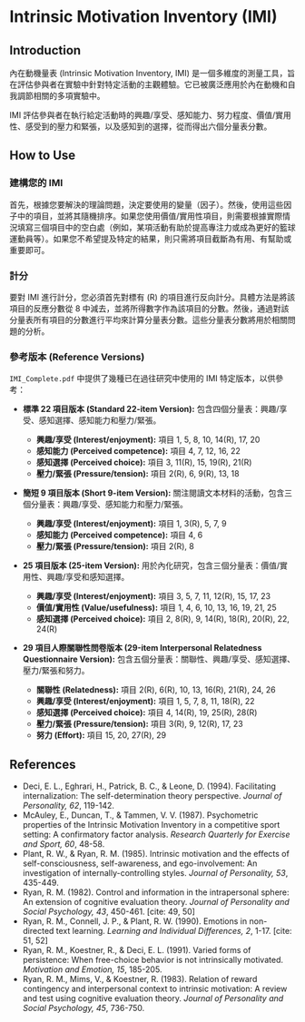 # Intrinsic Motivation Inventory (IMI)

## Introduction

內在動機量表 (Intrinsic Motivation Inventory, IMI) 是一個多維度的測量工具，旨在評估參與者在實驗中針對特定活動的主觀體驗。它已被廣泛應用於內在動機和自我調節相關的多項實驗中。

IMI 評估參與者在執行給定活動時的興趣/享受、感知能力、努力程度、價值/實用性、感受到的壓力和緊張，以及感知到的選擇，從而得出六個分量表分數。


## How to Use

### 建構您的 IMI

首先，根據您要解決的理論問題，決定要使用的變量（因子）。然後，使用這些因子中的項目，並將其隨機排序。如果您使用價值/實用性項目，則需要根據實際情況填寫三個項目中的空白處（例如，某項活動有助於提高專注力或成為更好的籃球運動員等）。如果您不希望提及特定的結果，則只需將項目截斷為有用、有幫助或重要即可。

### 計分

要對 IMI 進行計分，您必須首先對標有 (R) 的項目進行反向計分。具體方法是將該項目的反應分數從 8 中減去，並將所得數字作為該項目的分數。然後，通過對該分量表所有項目的分數進行平均來計算分量表分數。這些分量表分數將用於相關問題的分析。

### 參考版本 (Reference Versions)

`IMI_Complete.pdf` 中提供了幾種已在過往研究中使用的 IMI 特定版本，以供參考：

* **標準 22 項目版本 (Standard 22-item Version):** 包含四個分量表：興趣/享受、感知選擇、感知能力和壓力/緊張。
    * **興趣/享受 (Interest/enjoyment):** 項目 1, 5, 8, 10, 14(R), 17, 20
    * **感知能力 (Perceived competence):** 項目 4, 7, 12, 16, 22
    * **感知選擇 (Perceived choice):** 項目 3, 11(R), 15, 19(R), 21(R)
    * **壓力/緊張 (Pressure/tension):** 項目 2(R), 6, 9(R), 13, 18

* **簡短 9 項目版本 (Short 9-item Version):** 關注閱讀文本材料的活動，包含三個分量表：興趣/享受、感知能力和壓力/緊張。
    * **興趣/享受 (Interest/enjoyment):** 項目 1, 3(R), 5, 7, 9
    * **感知能力 (Perceived competence):** 項目 4, 6
    * **壓力/緊張 (Pressure/tension):** 項目 2(R), 8

* **25 項目版本 (25-item Version):** 用於內化研究，包含三個分量表：價值/實用性、興趣/享受和感知選擇。
    * **興趣/享受 (Interest/enjoyment):** 項目 3, 5, 7, 11, 12(R), 15, 17, 23
    * **價值/實用性 (Value/usefulness):** 項目 1, 4, 6, 10, 13, 16, 19, 21, 25
    * **感知選擇 (Perceived choice):** 項目 2, 8(R), 9, 14(R), 18(R), 20(R), 22, 24(R)

* **29 項目人際關聯性問卷版本 (29-item Interpersonal Relatedness Questionnaire Version):** 包含五個分量表：關聯性、興趣/享受、感知選擇、壓力/緊張和努力。
    * **關聯性 (Relatedness):** 項目 2(R), 6(R), 10, 13, 16(R), 21(R), 24, 26
    * **興趣/享受 (Interest/enjoyment):** 項目 1, 5, 7, 8, 11, 18(R), 22
    * **感知選擇 (Perceived choice):** 項目 4, 14(R), 19, 25(R), 28(R)
    * **壓力/緊張 (Pressure/tension):** 項目 3(R), 9, 12(R), 17, 23
    * **努力 (Effort):** 項目 15, 20, 27(R), 29


## References

* Deci, E. L., Eghrari, H., Patrick, B. C., & Leone, D. (1994). Facilitating internalization: The self-determination theory perspective. *Journal of Personality, 62*, 119-142. 
* McAuley, E., Duncan, T., & Tammen, V. V. (1987). Psychometric properties of the Intrinsic Motivation Inventory in a competitive sport setting: A confirmatory factor analysis. *Research Quarterly for Exercise and Sport, 60*, 48-58. 
* Plant, R. W., & Ryan, R. M. (1985). Intrinsic motivation and the effects of self-consciousness, self-awareness, and ego-involvement: An investigation of internally-controlling styles. *Journal of Personality, 53*, 435-449. 
* Ryan, R. M. (1982). Control and information in the intrapersonal sphere: An extension of cognitive evaluation theory. *Journal of Personality and Social Psychology, 43*, 450-461. [cite: 49, 50]
* Ryan, R. M., Connell, J. P., & Plant, R. W. (1990). Emotions in non-directed text learning. *Learning and Individual Differences, 2*, 1-17. [cite: 51, 52]
* Ryan, R. M., Koestner, R., & Deci, E. L. (1991). Varied forms of persistence: When free-choice behavior is not intrinsically motivated. *Motivation and Emotion, 15*, 185-205. 
* Ryan, R. M., Mims, V., & Koestner, R. (1983). Relation of reward contingency and interpersonal context to intrinsic motivation: A review and test using cognitive evaluation theory. *Journal of Personality and Social Psychology, 45*, 736-750. 